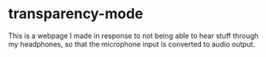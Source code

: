 # transparency-mode
This is a webpage I made in response to not being able to hear stuff through my headphones, so that the microphone input is converted to audio output.
